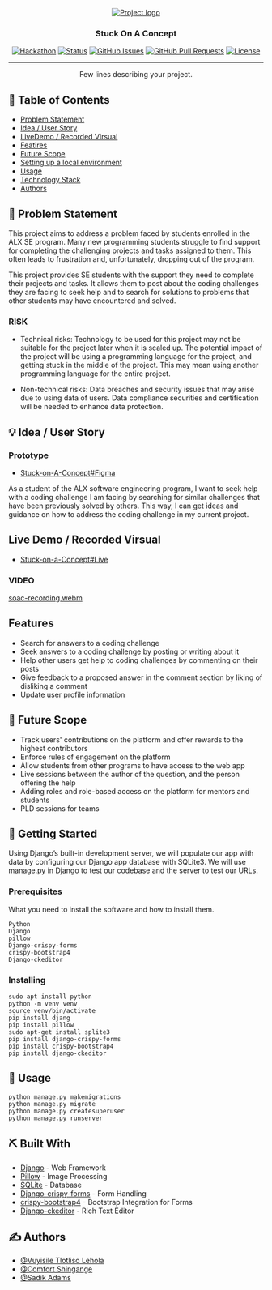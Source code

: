 <p align="center">
  <a href="" rel="noopener">
 <img src="https://i.postimg.cc/hvJYnXKZ/Stuck-on-a-concept-Logo.jpg" alt="Project logo"></a>
</p>
<h3 align="center">Stuck On A Concept</h3>

<div align="center">

[![Hackathon](https://img.shields.io/badge/hackathon-name-orange.svg)](http://hackathon.url.com)
[![Status](https://img.shields.io/badge/status-active-success.svg)]()
[![GitHub Issues](https://img.shields.io/github/issues/kylelobo/The-Documentation-Compendium.svg)](https://github.com/kylelobo/The-Documentation-Compendium/issues)
[![GitHub Pull Requests](https://img.shields.io/github/issues-pr/kylelobo/The-Documentation-Compendium.svg)](https://github.com/kylelobo/The-Documentation-Compendium/pulls)
[![License](https://img.shields.io/badge/license-MIT-blue.svg)](LICENSE.md)

</div>

---

<p align="center"> Few lines describing your project.
    <br> 
</p>

## 📝 Table of Contents

- [Problem Statement](#problem_statement)
- [Idea / User Story](#Idea)
- [LiveDemo / Recorded Virsual](#LiveDemo)
- [Featires](#Features)
- [Future Scope](#future_scope)
- [Setting up a local environment](#getting_started)
- [Usage](#usage)
- [Technology Stack](#tech_stack)
- [Authors](#authors)

## 🧐 Problem Statement <a name = "problem_statement"></a>

This project aims to address a problem faced by students enrolled in the ALX SE program. Many new programming students struggle to find support for completing the challenging projects and tasks assigned to them. This often leads to frustration and, unfortunately, dropping out of the program.

This project provides SE students with the support they need to complete their projects and tasks. It allows them to post about the coding challenges they are facing to seek help and to search for solutions to problems that other students may have encountered and solved.


### RISK

- Technical risks: Technology to be used for this project may not be suitable for the project later
when it is scaled up.
The potential impact of the project will be using a programming language for
the project, and getting stuck in the middle of the project. This may mean
using another programming language for the entire project.

- Non-technical risks: Data breaches and security issues that may arise due to using data of users.
Data compliance securities and certification will be needed to enhance data
protection.

## 💡 Idea / User Story <a name = "Idea"></a>

### Prototype

- [Stuck-on-A-Concept#Figma](https://www.figma.com/proto/AoFkvZ2hfecZfMPz2Z7wi0/Stuck-on-A-Concept?node-id=0-1&t=EQu1Vv9UsACEM3Ga-1)

As a student of the ALX software engineering program, I want to seek help with a coding challenge I am facing by searching for similar challenges that have been previously solved by others. This way, I can get ideas and guidance on how to address the coding challenge in my current project.

##    Live Demo / Recorded Virsual

- [Stuck-on-a-Concept#Live](https://stuck-on-a-concept.vercel.app/)

### VIDEO

[soac-recording.webm](https://github.com/vtl-28/stuck-on-a-concept/assets/73833164/627b3fc6-be3d-4c7d-a0ce-982e4757aae0)

##    Features
- Search for answers to a coding challenge
- Seek answers to a coding challenge by posting or writing about it
- Help other users get help to coding challenges by commenting on their posts
- Give feedback to a proposed answer in the comment section by liking of disliking a comment
- Update user profile information

## 🚀 Future Scope <a name = "future_scope"></a>

- Track users' contributions on the platform and offer rewards to the highest contributors
- Enforce rules of engagement on the platform
- Allow students from other programs to have access to the web app
- Live sessions between the author of the question, and the person offering the help
- Adding roles and role-based access on the platform for mentors and students
- PLD sessions for teams

## 🏁 Getting Started <a name = "getting_started"></a>

Using Django’s built-in development server, we will populate our app with data by configuring our Django app database with SQLite3. We will use manage.py in Django to test our codebase and the server to test our URLs.

### Prerequisites

What you need to install the software and how to install them.

```
Python
Django
pillow
Django-crispy-forms
crispy-bootstrap4
Django-ckeditor
```

### Installing

```
sudo apt install python
python -m venv venv
source venv/bin/activate
pip install djang
pip install pillow
sudo apt-get install splite3
pip install django-crispy-forms
pip install crispy-bootstrap4
pip install django-ckeditor

```

## 🎈 Usage <a name="usage"></a>

```
python manage.py makemigrations
python manage.py migrate
python manage.py createsuperuser
python manage.py runserver
```

## ⛏️ Built With <a name = "tech_stack"></a>

- [Django](https://www.djangoproject.com/) - Web Framework
- [Pillow](https://pillow.readthedocs.io/en/stable/) - Image Processing
- [SQLite](https://www.sqlite.org/) - Database
- [Django-crispy-forms](https://django-crispy-forms.readthedocs.io/en/latest/) - Form Handling
- [crispy-bootstrap4](https://django-crispy-forms.readthedocs.io/en/latest/crispy_bootstrap4.html) - Bootstrap Integration for Forms
- [Django-ckeditor]() - Rich Text Editor

## ✍️ Authors <a name = "authors"></a>

- [@Vuyisile Tlotliso Lehola](https://github.com/vtl-28)
- [@Comfort Shingange](https://github.com/Comfort99/)
- [@Sadik Adams](https://github.com/PoisebTechHub)
